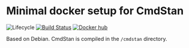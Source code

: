 # Minimal docker setup for CmdStan

![Lifecycle](https://img.shields.io/badge/lifecycle-experimental-orange.svg)
[![Build Status](https://travis-ci.com/tpapp/cmdstan-docker.svg?branch=master)](https://travis-ci.com/tpapp/cmdstan-docker)
[![Docker hub](https://img.shields.io/badge/docker-hub-blue.svg)](https://hub.docker.com/r/tkpapp/cmdstan-docker/)

Based on Debian. CmdStan is compiled in the `/cmdstan` directory.
